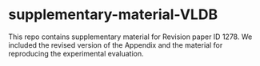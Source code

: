 # supplementary-material-VLDB
This repo contains supplementary material for Revision paper ID 1278. We included the revised version of the Appendix and the material for reproducing the experimental evaluation.
